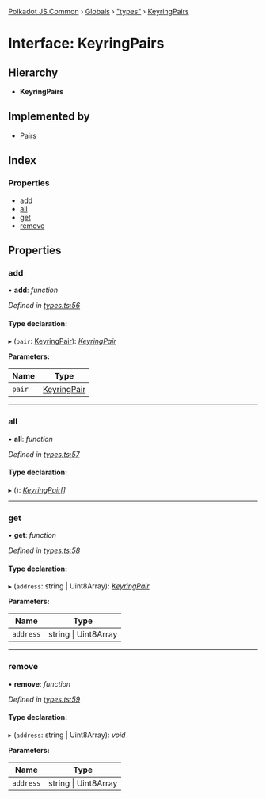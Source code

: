 [Polkadot JS Common](../README.md) › [Globals](../globals.md) › ["types"](../modules/_types_.md) › [KeyringPairs](_types_.keyringpairs.md)

# Interface: KeyringPairs

## Hierarchy

* **KeyringPairs**

## Implemented by

* [Pairs](../classes/_pairs_.pairs.md)

## Index

### Properties

* [add](_types_.keyringpairs.md#add)
* [all](_types_.keyringpairs.md#all)
* [get](_types_.keyringpairs.md#get)
* [remove](_types_.keyringpairs.md#remove)

## Properties

###  add

• **add**: *function*

*Defined in [types.ts:56](https://github.com/polkadot-js/common/blob/9eea21e0/packages/keyring/src/types.ts#L56)*

#### Type declaration:

▸ (`pair`: [KeyringPair](_types_.keyringpair.md)): *[KeyringPair](_types_.keyringpair.md)*

**Parameters:**

Name | Type |
------ | ------ |
`pair` | [KeyringPair](_types_.keyringpair.md) |

___

###  all

• **all**: *function*

*Defined in [types.ts:57](https://github.com/polkadot-js/common/blob/9eea21e0/packages/keyring/src/types.ts#L57)*

#### Type declaration:

▸ (): *[KeyringPair](_types_.keyringpair.md)[]*

___

###  get

• **get**: *function*

*Defined in [types.ts:58](https://github.com/polkadot-js/common/blob/9eea21e0/packages/keyring/src/types.ts#L58)*

#### Type declaration:

▸ (`address`: string | Uint8Array): *[KeyringPair](_types_.keyringpair.md)*

**Parameters:**

Name | Type |
------ | ------ |
`address` | string &#124; Uint8Array |

___

###  remove

• **remove**: *function*

*Defined in [types.ts:59](https://github.com/polkadot-js/common/blob/9eea21e0/packages/keyring/src/types.ts#L59)*

#### Type declaration:

▸ (`address`: string | Uint8Array): *void*

**Parameters:**

Name | Type |
------ | ------ |
`address` | string &#124; Uint8Array |
